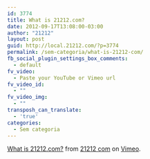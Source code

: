 ```yaml
---
id: 3774
title: What is 21212.com?
date: 2012-09-17T13:08:00-03:00
author: "21212"
layout: post
guid: http://local.21212.com/?p=3774
permalink: /sem-categoria/what-is-21212-com/
fb_social_plugin_settings_box_comments:
  - default
fv_video:
  - Paste your YouTube or Vimeo url
fv_video_id:
  - ""
fv_video_img:
  - ""
transposh_can_translate:
  - 'true'
categories:
  - Sem categoria
---
```

[What is 21212.com?](http://vimeo.com/27832432) from [21212 com](http://vimeo.com/by21212com) on [Vimeo](http://vimeo.com).